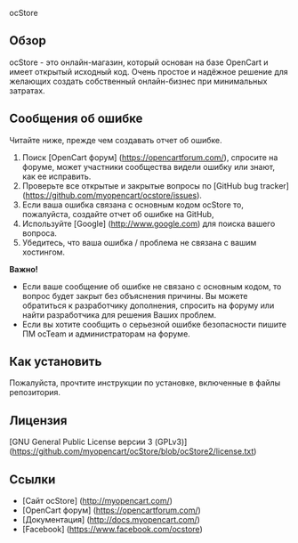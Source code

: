ocStore

## Обзор

ocStore - это онлайн-магазин, который основан на базе OpenCart и имеет открытый исходный код. Очень простое и надёжное решение для желающих создать собственный онлайн-бизнес при минимальных затратах.

## Сообщения об ошибке

Читайте ниже, прежде чем создавать отчет об ошибке.

1. Поиск [OpenCart форум] (https://opencartforum.com/), спросите на форуме, может участники сообщества видели ошибку или знают, как ее исправить.
2. Проверьте все открытые и закрытые вопросы по [GitHub bug tracker] (https://github.com/myopencart/ocstore/issues).
3. Если ваша ошибка связана с основным кодом ocStore то, пожалуйста, создайте отчет об ошибке на GitHub,
4. Используйте [Google] (http://www.google.com) для поиска вашего вопроса.
5. Убедитесь, что ваша ошибка / проблема не связана с вашим хостингом.


**Важно!**
- Если ваше сообщение об ошибке не связано с основным кодом, то вопрос будет закрыт без объяснения причины. Вы можете обратиться к разработчику дополнения, спросить на форуму или найти разработчика для решения Ваших проблем.
- Если вы хотите сообщить о серьезной ошибке безопасности пишите ПМ ocTeam и администраторам на форуме.

## Как установить

Пожалуйста, прочтите инструкции по установке, включенные в файлы репозитория.

## Лицензия

[GNU General Public License версии 3 (GPLv3)] (https://github.com/myopencart/ocStore/blob/ocStore2/license.txt)

## Ссылки

- [Сайт ocStore] (http://myopencart.com/)
- [OpenCart форум] (https://opencartforum.com/)
- [Документация] (http://docs.myopencart.com/)
- [Facebook] (https://www.facebook.com/ocstore)